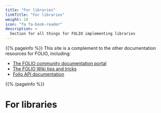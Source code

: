 ```yaml
---
title: "For libraries"
linkTitle: "For libraries"
weight: 10
icon: "fa fa-book-reader"
description: >
  Section for all things for FOLIO implementing libraries
---
```

{{% pageinfo %}}
This site is a complement to the other documentation resources for FOLIO, including:
* [The FOLIO community documentation portal](https://docs.folio.org/)
* [The FOLIO Wiki tips and tricks](https://wiki.folio.org/display/FOLIOtips/Individual+Apps%3A+Information%2C+Tips%2C+and+Tricks)
* [Folio API documentation](https://dev.folio.org/reference/api/)

{{% /pageinfo %}}

# For libraries




